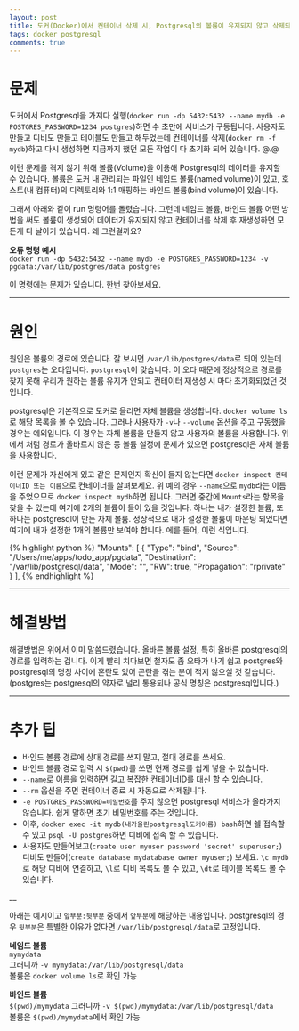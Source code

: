 ```yaml
---
layout: post
title: 도커(Docker)에서 컨테이너 삭제 시, Postgresql의 볼륨이 유지되지 않고 삭제되는 경우 문제와 해결방법
tags: docker postgresql
comments: true
---
```


# 문제

도커에서 Postgresql을 가져다 실행(`docker run -dp 5432:5432 --name mydb -e POSTGRES_PASSWORD=1234 postgres`)하면 수 초만에 서비스가 구동됩니다. 사용자도 만들고 디비도 만들고 테이블도 만들고 해두었는데 컨테이너를 삭제(`docker rm -f mydb`)하고 다시 생성하면 지금까지 했던 모든 작업이 다 초기화 되어 있습니다. @.@   

이런 문제를 겪지 않기 위해 볼륨(Volume)을 이용해 Postgresql의 데이터를 유지할 수 있습니다. 볼륨은 도커 내 관리되는 파일인 네임드 볼륨(named volume)이 있고, 호스트(내 컴퓨터)의 디렉토리와 1:1 매핑하는 바인드 볼륨(bind volume)이 있습니다.   

그래서 아래와 같이 run 명령어를 돌렸습니다. 그런데 네임드 볼륨, 바인드 볼륨 어떤 방법을 써도 볼륨이 생성되어 데이터가 유지되지 않고 컨테이너를 삭제 후 재생성하면 모든게 다 날아가 있습니다. 왜 그런걸까요?  

**오류 명령 예시**  
`docker run -dp 5432:5432 --name mydb -e POSTGRES_PASSWORD=1234 -v pgdata:/var/lib/postgres/data postgres`  

이 명령에는 문제가 있습니다. 한번 찾아보세요.  

---

# 원인 

원인은 볼륨의 경로에 있습니다. 잘 보시면 `/var/lib/postgres/data`로 되어 있는데 `postgres`는 오타입니다. `postgresql`이 맞습니다. 이 오타 때문에 정상적으로 경로를 찾지 못해 우리가 원하는 볼륨 유지가 안되고 컨테이터 재생성 시 마다 초기화되었던 것입니다.  

postgresql은 기본적으로 도커로 올리면 자체 볼륨을 생성합니다. `docker volume ls`로 해당 목록을 볼 수 있습니다. 그러나 사용자가 `-v`나 `--volume` 옵션을 주고 구동했을 경우는 예외입니다. 이 경우는 자체 볼륨을 만들지 않고 사용자의 볼륨을 사용합니다. 위에서 처럼 경로가 올바르지 않은 등 볼륨 설정에 문제가 있으면 postgresql은 자체 볼륨을 사용합니다.  

이런 문제가 자신에게 있고 같은 문제인지 확신이 들지 않는다면 `docker inspect 컨테이너ID 또는 이름`으로 컨테이너를 살펴보세요. 위 예의 경우 `--name`으로 `mydb`라는 이름을 주었으므로 `docker inspect mydb`하면 됩니다. 그러면 중간에 `Mounts`라는 항목을 찾을 수 있는데 여기에 2개의 볼륨이 들어 있을 것입니다. 하나는 내가 설정한 볼륨, 또 하나는 postgresql이 만든 자체 볼륨. 정상적으로 내가 설정한 볼륨이 마운팅 되었다면 여기에 내가 설정한 1개의 볼륨만 보여야 합니다. 에를 들어, 이런 식입니다.  

{% highlight python %}
"Mounts": [
    {
        "Type": "bind",
        "Source": "/Users/me/apps/todo_app/pgdata",
        "Destination": "/var/lib/postgresql/data",
        "Mode": "",
        "RW": true,
        "Propagation": "rprivate"
    }
],
{% endhighlight %}

---

# 해결방법

해결방법은 위에서 이미 말씀드렸습니다. 올바른 볼륨 설정, 특히 올바른 postgresql의 경로를 입력하는 겁니다. 이게 빨리 치다보면 철자도 좀 오타가 나기 쉽고 postgres와 postgresql의 명칭 사이에 혼란도 있어 곤란을 겪는 분이 적지 않으실 것 같습니다. (postgres는 postgresql의 약자로 널리 통용되나 공식 명칭은 postgresql입니다.)  

---

# 추가 팁

- 바인드 볼륨 경로에 상대 경로를 쓰지 말고, 절대 경로를 쓰세요.  
- 바인드 볼륨 경로 입력 시 `$(pwd)`를 쓰면 현재 경로를 쉽게 넣을 수 있습니다.  
- `--name`로 이름을 입력하면 길고 복잡한 컨테이너ID를 대신 할 수 있습니다.  
- `--rm` 옵션을 주면 컨테이너 종료 시 자동으로 삭제됩니다.  
- `-e POSTGRES_PASSWORD=비밀번호`를 주지 않으면 postgresql 서비스가 올라가지 않습니다. 쉽게 말하면 초기 비밀번호를 주는 것입니다.
- 이후, `docker exec -it mydb(내가올린postgresql도커이름) bash`하면 쉘 접속할 수 있고 `psql -U postgres`하면 디비에 접속 할 수 있습니다.
- 사용자도 만들어보고(`create user myuser password 'secret' superuser;`) 디비도 만들어(`create database mydatabase owner myuser;`) 보세요. `\c mydb`로 해당 디비에 연결하고, `\l`로 디비 목록도 볼 수 있고, `\dt`로 테이블 목록도 볼 수 있습니다.  

__

아래는 예시이고 `앞부분:뒷부분` 중에서 `앞부분`에 해당하는 내용입니다. postgresql의 경우 `뒷부분`은 특별한 이유가 없다면 `/var/lib/postgresql/data`로 고정입니다.  

**네임드 볼륨**  
`mymydata`  
그러니까 `-v mymydata:/var/lib/postgresql/data`  
볼륨은 `docker volume ls`로 확인 가능  

**바인드 볼륨**  
`$(pwd)/mymydata`
그러니까 `-v $(pwd)/mymydata:/var/lib/postgresql/data`   
볼륨은 `$(pwd)/mymydata`에서 확인 가능

